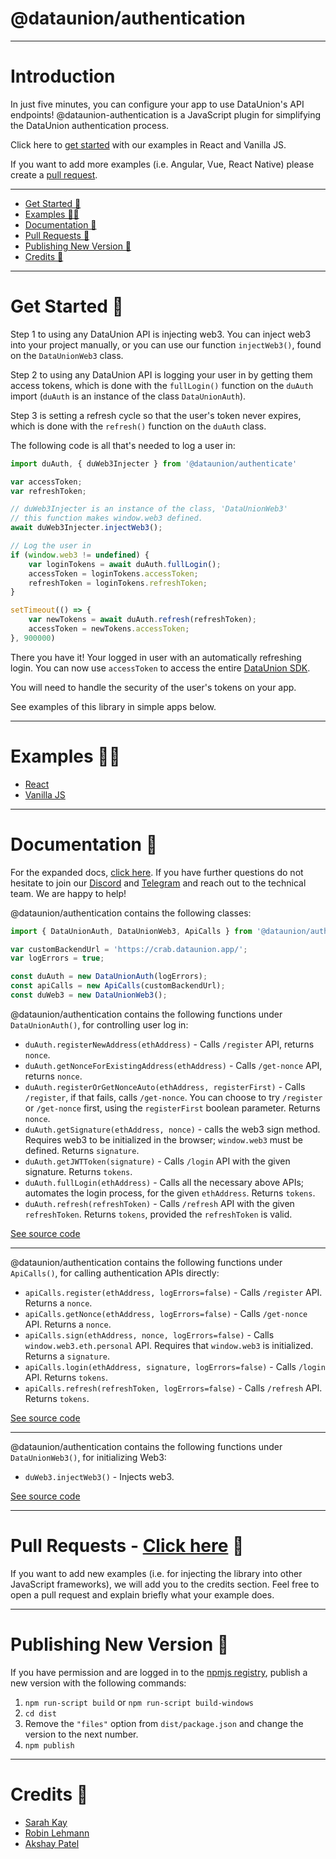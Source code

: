 # @dataunion/authentication

---

# Introduction

In just five minutes, you can configure your app to use DataUnion's API endpoints! @dataunion-authentication is a JavaScript plugin for simplifying the DataUnion authentication process.

Click here to [get started](#get-started) with our examples in React and Vanilla JS.

If you want to add more examples (i.e. Angular, Vue, React Native) please create a [pull request](#pull-requests).

---

- [Get Started 🌱](#get-started)
- [Examples 🧜‍♀️](#examples)
- [Documentation 🌸](#all-functions)
- [Pull Requests 📝](#pull-requests)
- [Publishing New Version 🤸](#publishing-new-version)
- [Credits 🐻](#credits)

---

# Get Started 🌱

Step 1 to using any DataUnion API is injecting web3. You can inject web3 into your project manually, or you can use our function `injectWeb3()`, found on the `DataUnionWeb3` class. 

Step 2 to using any DataUnion API is logging your user in by getting them access tokens, which is done with the `fullLogin()` function on the `duAuth` import (`duAuth` is an instance of the class `DataUnionAuth`).

Step 3 is setting a refresh cycle so that the user's token never expires, which is done with the `refresh()` function on the `duAuth` class. 

The following code is all that's needed to log a user in:

```javascript
import duAuth, { duWeb3Injecter } from '@dataunion/authenticate'    

var accessToken;
var refreshToken;

// duWeb3Injecter is an instance of the class, 'DataUnionWeb3'
// this function makes window.web3 defined.
await duWeb3Injecter.injectWeb3();

// Log the user in
if (window.web3 != undefined) {
    var loginTokens = await duAuth.fullLogin();
    accessToken = loginTokens.accessToken;
    refreshToken = loginTokens.refreshToken;
}

setTimeout(() => {
    var newTokens = await duAuth.refresh(refreshToken);
    accessToken = newTokens.accessToken;
}, 900000)  

```

There you have it! Your logged in user with an automatically refreshing login. You can now use `accessToken` to access the entire [DataUnion SDK](https://github.com/DataUnion-app/examples).

You will need to handle the security of the user's tokens on your app.

See examples of this library in simple apps below.

---

# Examples 🧜‍♀️

- [React](https://github.com/DataUnion-app/authentication-examples/tree/main/react)
- [Vanilla JS](https://github.com/DataUnion-app/authentication-examples/tree/main/vanilla)

---

# Documentation 🌸 

For the expanded docs, [click here](https://github.com/DataUnion-app/authentication/docs). If you have further questions do not hesitate to join our [Discord](https://discord.gg/4c8puCNqrR) and [Telegram](https://t.me/dataunionapp) and reach out to the technical team. We are happy to help!

@dataunion/authentication contains the following classes:

```javascript 
import { DataUnionAuth, DataUnionWeb3, ApiCalls } from '@dataunion/authentication'

var customBackendUrl = 'https://crab.dataunion.app/'; 
var logErrors = true; 

const duAuth = new DataUnionAuth(logErrors); 
const apiCalls = new ApiCalls(customBackendUrl);   
const duWeb3 = new DataUnionWeb3(); 
```

@dataunion/authentication contains the following functions under `DataUnionAuth()`, for controlling user log in:

- `duAuth.registerNewAddress(ethAddress)` - Calls `/register` API, returns `nonce`.
- `duAuth.getNonceForExistingAddress(ethAddress)` - Calls `/get-nonce` API, returns `nonce`.
- `duAuth.registerOrGetNonceAuto(ethAddress, registerFirst)` - Calls `/register`, if that fails, calls `/get-nonce`. You can choose to try `/register` or `/get-nonce` first, using the `registerFirst` boolean parameter. Returns `nonce`.
- `duAuth.getSignature(ethAddress, nonce)` - calls the web3 sign method. Requires web3 to be initialized in the browser; `window.web3` must be defined. Returns `signature`.
- `duAuth.getJWTToken(signature)` - Calls `/login` API with the given signature. Returns `tokens`.
- `duAuth.fullLogin(ethAddress)` - Calls all the necessary above APIs; automates the login process, for the given `ethAddress`. Returns `tokens`.
- `duAuth.refresh(refreshToken)` - Calls `/refresh` API with the given `refreshToken`. Returns `tokens`, provided the `refreshToken` is valid. 

[See source code](https://github.com/DataUnion-app/authentication/pulls/src/main.js)

---

@dataunion/authentication contains the following functions under `ApiCalls()`, for calling authentication APIs directly:

- `apiCalls.register(ethAddress, logErrors=false)` - Calls `/register` API. Returns a `nonce`.
- `apiCalls.getNonce(ethAddress, logErrors=false)` - Calls `/get-nonce` API. Returns a `nonce`.
- `apiCalls.sign(ethAddress, nonce, logErrors=false)` - Calls `window.web3.eth.personal` API. Requires that `window.web3` is initialized. Returns a `signature`.
- `apiCalls.login(ethAddress, signature, logErrors=false)` - Calls `/login` API. Returns `tokens`.
- `apiCalls.refresh(refreshToken, logErrors=false)` - Calls `/refresh` API. Returns `tokens`.

[See source code](https://github.com/DataUnion-app/authentication/pulls/src/api.js)

---

@dataunion/authentication contains the following functions under `DataUnionWeb3()`, for initializing Web3: 

- `duWeb3.injectWeb3()` - Injects web3.

[See source code](https://github.com/DataUnion-app/authentication/pulls/src/loadWeb3.js)

---

# Pull Requests - [Click here](https://github.com/DataUnion-app/authentication/pulls) 📝

If you want to add new examples (i.e. for injecting the library into other JavaScript frameworks), we will add you to the credits section. Feel free to open a pull request and explain briefly what your example does. 

---

# Publishing New Version 🤸

If you have permission and are logged in to the [npmjs registry](), publish a new version with the following commands:

1. `npm run-script build` or `npm run-script build-windows`
2. `cd dist`
3. Remove the `"files"` option from `dist/package.json` and change the version to the next number.
4. `npm publish`

---

# Credits 🐻

- [Sarah Kay]()
- [Robin Lehmann]()
- [Akshay Patel]()